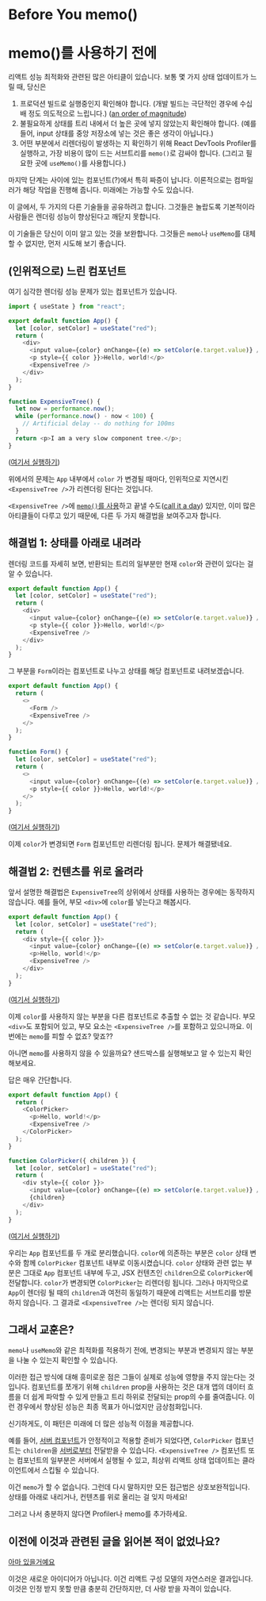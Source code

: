 # Before You memo()

# memo()를 사용하기 전에

리액트 성능 최적화와 관련된 많은 아티클이 있습니다. 보통 몇 가지 상태 업데이트가 느릴 때, 당신은

1. 프로덕션 빌드로 실행중인지 확인해야 합니다. (개발 빌드는 극단적인 경우에 수십 배 정도 의도적으로 느립니다.) ([an order of magnitude](https://www.82cook.com/entiz/read.php?num=1312648))
2. 불필요하게 상태를 트리 내에서 더 높은 곳에 넣지 않았는지 확인해야 합니다. (예를 들어, input 상태를 중앙 저장소에 넣는 것은 좋은 생각이 아닙니다.)
3. 어떤 부분에서 리렌더링이 발생하는 지 확인하기 위해 React DevTools Profiler를 실행하고, 가장 비용이 많이 드는 서브트리를 `memo()`로 감싸야 합니다. (그리고 필요한 곳에 `useMemo()`를 사용합니다.)

마지막 단계는 사이에 있는 컴포넌트(?)에서 특히 짜증이 납니다. 이론적으로는 컴파일러가 해당 작업을 진행해 줍니다. 미래에는 가능할 수도 있습니다.

이 글에서, 두 가지의 다른 기술들을 공유하려고 합니다. 그것들은 놀랍도록 기본적이라 사람들은 렌더링 성능이 향상된다고 깨닫지 못합니다.

이 기술들은 당신이 이미 알고 있는 것을 보완합니다. 그것들은 `memo`나 `useMemo`를 대체할 수 없지만, 먼저 시도해 보기 좋습니다.

## (인위적으로) 느린 컴포넌트

여기 심각한 렌더링 성능 문제가 있는 컴포넌트가 있습니다.

```javascript
import { useState } from "react";

export default function App() {
  let [color, setColor] = useState("red");
  return (
    <div>
      <input value={color} onChange={(e) => setColor(e.target.value)} />
      <p style={{ color }}>Hello, world!</p>
      <ExpensiveTree />
    </div>
  );
}

function ExpensiveTree() {
  let now = performance.now();
  while (performance.now() - now < 100) {
    // Artificial delay -- do nothing for 100ms
  }
  return <p>I am a very slow component tree.</p>;
}
```

([여기서 실행하기](https://codesandbox.io/s/frosty-glade-m33km?file=/src/App.js:23-513))

위에서의 문제는 `App` 내부에서 `color` 가 변경될 때마다, 인위적으로 지연시킨 `<ExpensiveTree />`가 리렌더링 된다는 것입니다.

`<ExpensiveTree />`에 [`memo()`를 사용](https://codesandbox.io/s/amazing-shtern-61tu4?file=/src/App.js)하고 끝낼 수도([call it a day](https://m.blog.naver.com/PostView.naver?isHttpsRedirect=true&blogId=wannajoinme&logNo=220914541748)) 있지만, 이미 많은 아티클들이 다루고 있기 때문에, 다른 두 가지 해결법을 보여주고자 합니다.

## 해결법 1: 상태를 아래로 내려라

렌더링 코드를 자세히 보면, 반환되는 트리의 일부분만 현재 `color`와 관련이 있다는 걸 알 수 있습니다.

```javascript
export default function App() {
  let [color, setColor] = useState("red");
  return (
    <div>
      <input value={color} onChange={(e) => setColor(e.target.value)} />
      <p style={{ color }}>Hello, world!</p>
      <ExpensiveTree />
    </div>
  );
}
```

그 부분을 `Form`이라는 컴포넌트로 나누고 상태를 해당 컴포넌트로 내려보겠습니다.

```javascript
export default function App() {
  return (
    <>
      <Form />
      <ExpensiveTree />
    </>
  );
}

function Form() {
  let [color, setColor] = useState("red");
  return (
    <>
      <input value={color} onChange={(e) => setColor(e.target.value)} />
      <p style={{ color }}>Hello, world!</p>
    </>
  );
}
```

([여기서 실행하기](https://codesandbox.io/s/billowing-wood-1tq2u?file=/src/App.js:64-380))

이제 `color`가 변경되면 `Form` 컴포넌트만 리렌더링 됩니다. 문제가 해결됐네요.

## 해결법 2: 컨텐츠를 위로 올려라

앞서 설명한 해결법은 `ExpensiveTree`의 상위에서 상태를 사용하는 경우에는 동작하지 않습니다. 예를 들어, 부모 `<div>`에 `color`를 넣는다고 해봅시다.

```javascript
export default function App() {
  let [color, setColor] = useState("red");
  return (
    <div style={{ color }}>
      <input value={color} onChange={(e) => setColor(e.target.value)} />
      <p>Hello, world!</p>
      <ExpensiveTree />
    </div>
  );
}
```

([여기서 실행하기](https://codesandbox.io/s/bold-dust-0jbg7?file=/src/App.js:58-313))

이제 `color`를 사용하지 않는 부분을 다른 컴포넌트로 추출할 수 없는 것 같습니다. 부모 `<div>`도 포함되어 있고, 부모 요소는 `<ExpensiveTree />`를 포함하고 있으니까요. 이번에는 `memo`를 피할 수 없죠? 맞죠??

아니면 `memo`를 사용하지 않을 수 있을까요?
샌드박스를 실행해보고 알 수 있는지 확인해보세요.

답은 매우 간단합니다.

```javascript
export default function App() {
  return (
    <ColorPicker>
      <p>Hello, world!</p>
      <ExpensiveTree />
    </ColorPicker>
  );
}

function ColorPicker({ children }) {
  let [color, setColor] = useState("red");
  return (
    <div style={{ color }}>
      <input value={color} onChange={(e) => setColor(e.target.value)} />
      {children}
    </div>
  );
}
```

([여기서 실행하기](https://codesandbox.io/s/wonderful-banach-tyfr1?file=/src/App.js:58-423))

우리는 `App` 컴포넌트를 두 개로 분리했습니다. `color`에 의존하는 부분은 `color` 상태 변수와 함께 `ColorPicker` 컴포넌트 내부로 이동시켰습니다.
`color` 상태와 관련 없는 부분은 그대로 `App` 컴포넌트 내부에 두고, JSX 컨텐츠인 `children`으로 `ColorPicker`에 전달합니다.
`color`가 변경되면 `ColorPicker`는 리렌더링 됩니다. 그러나 마지막으로 `App`이 렌더링 될 때의 `children`과 여전히 동일하기 때문에 리액트는 서브트리를 방문하지 않습니다. 그 결과로 `<ExpensiveTree />`는 렌더링 되지 않습니다.

## 그래서 교훈은?

`memo`나 `useMemo`와 같은 최적화를 적용하기 전에, 변경되는 부분과 변경되지 않는 부분을 나눌 수 있는지 확인할 수 있습니다.

이러한 접근 방식에 대해 흥미로운 점은 그들이 실제로 성능에 영향을 주지 않는다는 것입니다. 컴포넌트를 쪼개기 위해 `children` prop을 사용하는 것은 대개 앱의 데이터 흐름을 더 쉽게 파악할 수 있게 만들고 트리 하위로 전달되는 prop의 수를 줄여줍니다. 이런 경우에서 향상된 성능은 최종 목표가 아니었지만 금상첨화입니다.

신기하게도, 이 패턴은 미래에 더 많은 성능적 이점을 제공합니다.

예를 들어, [서버 컴포넌트](https://reactjs.org/blog/2020/12/21/data-fetching-with-react-server-components.html)가 안정적이고 적용할 준비가 되었다면, `ColorPicker` 컴포넌트는 `children`을 [서버로부터](https://www.youtube.com/watch?v=TQQPAU21ZUw&t=1314s) 전달받을 수 있습니다. `<ExpensiveTree />` 컴포넌트 또는 컴포넌트의 일부분은 서버에서 실행될 수 있고, 최상위 리액트 상태 업데이트는 클라이언트에서 스킵될 수 있습니다.

이건 `memo`가 할 수 없습니다. 그런데 다시 말하지만 모든 접근법은 상호보완적입니다. 상태를 아래로 내리거나, 컨텐츠를 위로 올리는 걸 잊지 마세요!

그러고 나서 충분하지 않다면 Profiler나 memo를 추가하세요.

## 이전에 이것과 관련된 글을 읽어본 적이 없었나요?

[아마 있을거예요](https://kentcdodds.com/blog/optimize-react-re-renders)

이것은 새로운 아이디어가 아닙니다. 이건 리액트 구성 모델의 자연스러운 결과입니다. 이것은 인정 받지 못할 만큼 충분히 간단하지만, 더 사랑 받을 자격이 있습니다.
